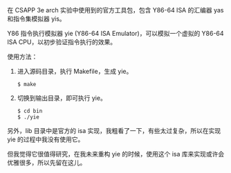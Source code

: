 在 CSAPP 3e arch 实验中使用到的官方工具包，包含 Y86-64 ISA 的汇编器 yas 和指令集模拟器 yis。

Y86 指令执行模拟器 yie (Y86-64 ISA Emulator)，可以模拟一个虚拟的 Y86-64 ISA CPU，以初步验证指令执行的效果。

使用方法：
1. 进入源码目录，执行 Makefile，生成 yie。
    ``````
    $ make
2. 切换到输出目录，即可执行 yie。
    ``````
    $ cd bin
    $ ./yie
另外，lib 目录中是官方的 isa 实现，我粗看了一下，有些太过复杂，所以在实现 yie 的过程中我没有使用它。

但我觉得它很值得研究，在我未来重构 yie 的时候，使用这个 isa 库来实现或许会优雅很多，所以先留在这儿。